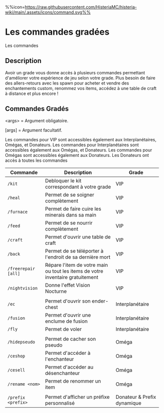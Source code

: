 %%icon=https://raw.githubusercontent.com/HisteriaMC/histeria-wiki/main/.assets/icons/command.svg%%

# Les commandes gradées
Les commandes 

## Description
Avoir un grade vous donne accès à plusieurs commandes permettant d'améliorer votre expérience de jeu selon votre grade. Plus besoin de faire des allers-retours avec les spawn pour acheter et vendre des enchantements custom,  renommez vos items, accédez à une table de craft à distance et plus encore !

## Commandes Gradés

\<args\> = Argument obligatoire.

[args] = Argument facultatif.

Les commandes pour VIP sont accessibles également aux Interplanétaires, Omégas, et Donateurs.
Les commandes pour Interplanétaires sont accessibles également aux Omégas, et Donateurs.
Les commandes pour Omégas sont accessibles également aux Donateurs.
Les Donateurs ont accès à toutes les commandes

| Commande | Description | Grade |
| --- | --- | --- |
|`/kit`|Debloquer le kit correspondant à votre grade| VIP |
|`/heal`|Permet de se soigner complètement| VIP |
|`/furnace`|Permet de faire cuire les minerais dans sa main| VIP |
|`/feed`|Permet de se nourrir complètement| VIP |
|`/craft`|Permet d'ouvrir une table de craft| VIP |
|`/back`|Permet de se téléporter à l'endroit de sa dernière mort| VIP |
|`/freerepair [all]` | Répare l'item de votre main ou tout les items de votre inventaire gratuitement | VIP |
|`/nightvision `| Donne l'effet Vision Nocturne | VIP|
|||
|`/ec`|Permet d'ouvrir son ender-chest| Interplanétaire |
|`/fusion`|Permet d'ouvrir une enclume de fusion| Interplanétaire |
|`/fly`|Permet de voler| Interplanétaire |
|||
|`/hidepseudo`|Permet de cacher son pseudo| Oméga |
|`/ceshop` |Permet d'accéder à l'enchanteur | Oméga |
|`/cesell` |Permet d'accéder au désenchanteur | Oméga |
|`/rename <nom>`|Permet de renommer un item| Oméga |
|||
|`/prefix <prefix>`|Permet d'afficher un préfixe personnalisé| Donateur & Prefix dynamique|